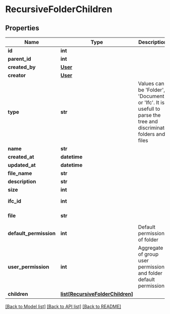 # RecursiveFolderChildren

## Properties
Name | Type | Description | Notes
------------ | ------------- | ------------- | -------------
**id** | **int** |  | 
**parent_id** | **int** |  | 
**created_by** | [**User**](User.md) |  | [optional] 
**creator** | [**User**](User.md) |  | [optional] 
**type** | **str** | Values can be &#39;Folder&#39;, &#39;Document&#39; or &#39;Ifc&#39;. It is usefull to parse the tree and discriminate folders and files | [optional] [readonly] 
**name** | **str** |  | 
**created_at** | **datetime** |  | 
**updated_at** | **datetime** |  | 
**file_name** | **str** |  | [optional] 
**description** | **str** |  | [optional] 
**size** | **int** |  | [optional] 
**ifc_id** | **int** |  | [optional] [readonly] 
**file** | **str** |  | [optional] [readonly] 
**default_permission** | **int** | Default permissions of folder | [optional] [readonly] 
**user_permission** | **int** | Aggregate of group user permissions and folder default permission | [optional] [readonly] 
**children** | [**list[RecursiveFolderChildren]**](RecursiveFolderChildren.md) |  | [optional] 

[[Back to Model list]](../README.md#documentation-for-models) [[Back to API list]](../README.md#documentation-for-api-endpoints) [[Back to README]](../README.md)


